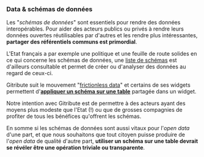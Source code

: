 ### Data & schémas de données

Les "_schémas de données_" sont essentiels pour rendre des données interopérables. Pour aider des acteurs publics ou privés à rendre leurs données ouvertes réutilisables par d'autres et les rendre plus intéressantes, **partager des référentiels communs est primordial**.

L'Etat français a par exemple une politique et une feuille de route solides en ce qui concerne les schémas de données, une [liste de schémas](https://schema.data.gouv.fr/schemas.html) est d'ailleurs consultable et permet de créer ou d'analyser des données au regard de ceux-ci.

Gitribute suit le mouvement "[frictionless data](https://frictionlessdata.io/)" et certains de ses widgets permettent d'**[appliquer un schéma sur une table](/docs-gitfile)** partagée dans un widget.

Notre intention avec Gitribute est de permettre à des acteurs ayant des moyens plus modeste que l'Etat (!) ou que de grosses compagnies de profiter de tous les bénéfices qu'offrent les schémas.

En somme si les schémas de données sont aussi vitaux pour l'_open data_ d'une part, et que nous souhaitons que tout citoyen puisse produire de l'_open data_ de qualité d'autre part, **utiliser un schéma sur une table devrait se révéler être une opération triviale ou transparente**.
